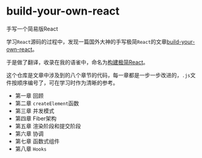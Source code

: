 # build-your-own-react
手写一个简易版React


学习`React`源码的过程中，发现一篇国外大神的手写极简`React`的文章[build-your-own-react](https://pomb.us/build-your-own-react/)。

于是做了翻译，收录在我的语雀中，命名为[构建极简React](https://www.yuque.com/ronny-91ygq)。

这个仓库是文章中涉及到的八个章节的代码，每一章都是一步一步改进的，`.js`文件按顺序编号了，可在学习时作为清晰的参考。

* 第一章 回顾
* 第二章 `createElement`函数
* 第三章 并发模式
* 第四章 Fiber架构
* 第五章 渲染阶段和提交阶段
* 第六章 协调
* 第七章 函数式组件
* 第八章 `Hooks`
